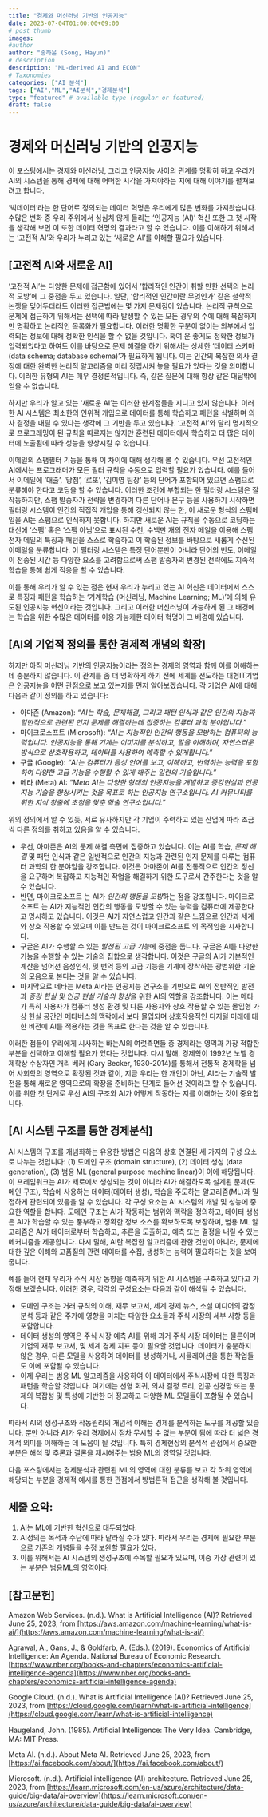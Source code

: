 ```yaml
---
title: "경제와 머신러닝 기반의 인공지능"
date: 2023-07-04T01:00:00+09:00
# post thumb
images:
#author
author: "송하윤 (Song, Hayun)"
# description
description: "ML-derived AI and ECON"
# Taxonomies
categories: ["AI_분석"]
tags: ["AI","ML","AI분석","경제분석"]
type: "featured" # available type (regular or featured)
draft: false
---
```


# 경제와 머신러닝 기반의 인공지능

이 포스팅에서는 경제와 머신러닝, 그리고 인공지능 사이의 관계를 명확히 하고 우리가 AI의 시스템을 통해 경제에 대해 어떠한 시각을 가져야하는 지에 대해 이야기를 펼쳐보려고 합니다. 

‘빅데이터’라는 한 단어로 정의되는 데이터 혁명은 우리에게 많은 변화를 가져왔습니다. 수많은 변화 중 우리 주위에서 심심치 않게 들리는 ‘인공지능 (AI)’ 혁신 또한 그 첫 시작을 생각해 보면 이 또한 데이터 혁명의 결과라고 할 수 있습니다. 이를 이해하기 위해서는 ‘고전적 AI’와 우리가 누리고 있는 ‘새로운 AI’를 이해할 필요가 있습니다.

## [고전적 AI와 새로운 AI]
‘고전적 AI’는 다양한 문제에 접근함에 있어서 ‘합리적인 인간이 취할 만한 선택의 논리적 모방’에 그 중점을 두고 있습니다. 일단, ‘합리적인 인간이란 무엇인가’ 같은 철학적 논쟁을 덮어두더라도 이러한 접근법에는 몇 가지 문제점이 있습니다. 논리적 규칙으로 문제에 접근하기 위해서는 선택에 따라 발생할 수 있는 모든 경우의 수에 대해 복잡하지만 명확하고 논리적인 목록화가 필요합니다. 이러한 명확한 구분이 없이는 외부에서 입력되는 정보에 대해 정확한 인식을 할 수 없을 것입니다. 혹여 운 좋게도 정확한 정보가 입력되었다고 하여도 이를 바탕으로 문제 해결을 하기 위해서는 상세한 ‘데이터 스키마 (data schema; database schema)’가 필요하게 됩니다. 이는 인간의 복잡한 의사 결정에 대한 완벽한 논리적 알고리즘을 미리 정립시켜 놓을 필요가 있다는 것을 의미합니다. 이러한 유형의 AI는 매우 결정론적입니다. 즉, 같은 질문에 대해 항상 같은 대답밖에 얻을 수 없습니다. 

하지만 우리가 알고 있는 ‘새로운 AI’는 이러한 한계점들을 지니고 있지 않습니다. 이러한 AI 시스템은 최소한의 인위적 개입으로 데이터를 통해 학습하고 패턴을 식별하며 의사 결정을 내릴 수 있다는 생각에 그 기반을 두고 있습니다. ‘고전적 AI’와 달리 명시적으로 프로그래밍이 된 규칙을 따르지는 않지만 훈련된 데이터에서 학습하고 더 많은 데이터에 노출됨에 따라 성능을 향상시킬 수 있습니다. 

이메일의 스팸필터 기능을 통해 이 차이에 대해 생각해 볼 수 있습니다. 우선 고전적인 AI에서는 프로그래머가 모든 필터 규칙을 수동으로 입력할 필요가 있습니다. 예를 들어서 이메일에 ‘대출’, ‘당첨’, ‘로또’, ‘김미영 팀장’ 등의 단어가 포함되어 있으면 스팸으로 분류해야 한다고 코딩을 할 수 있습니다. 이러한 조건에 부합되는 한 필터링 시스템은 잘 작동하지만, 스팸 발송자가 전략을 변경하여 다른 단어나 문구 등을 사용하기 시작하면 필터링 시스템이 인간의 직접적 개입을 통해 갱신되지 않는 한, 이 새로운 형식의 스팸메일을 AI는 스팸으로 인식하지 못합니다. 하지만 새로운 AI는 규칙을 수동으로 코딩하는 대신에 ‘스팸’ 혹은 ‘스팸 아님’으로 표시된 수천, 수백만 개의 전자 메일을 이용해 스팸 전자 메일의 특징과 패턴을 스스로 학습하고 이 학습된 정보를 바탕으로 새롭게 수신된 이메일을 분류합니다. 이 필터링 시스템은 특정 단어뿐만이 아니라 단어의 빈도, 이메일이 전송된 시간 등 다양한 요소를 고려함으로써 스팸 발송자의 변경된 전략에도 지속적 학습을 통해 쉽게 적응을 할 수 있습니다. 

이를 통해 우리가 알 수 있는 점은 현재 우리가 누리고 있는 AI 혁신은 데이터에서 스스로 특징과 패턴을 학습하는 ‘기계학습 (머신러닝, Machine Learning; ML)’에 의해 유도된 인공지능 혁신이라는 것입니다. 그리고 이러한 머신러닝이 가능하게 된 그 배경에는 학습을 위한 수많은 데이터를 이용 가능케한 데이터 혁명이 그 배경에 있습니다. 

## [AI의 기업적 정의를 통한 경제적 개념의 확장]
하지만 아직 머신러닝 기반의 인공지능이라는 정의는 경제의 영역과 함께 이를 이해하는데 충분하지 않습니다. 이 관계를 좀 더 명확하게 하기 전에 세계를 선도하는 대형IT기업은 인공지능을 어떤 관점으로 보고 있는지를 먼저 알아보겠습니다. 각 기업은 AI에 대해 다음과 같이 정의를 하고 있습니다:
-	아마존 (Amazon): *“AI는 학습, 문제해결, 그리고 패턴 인식과 같은 인간의 지능과 일반적으로 관련된 인지 문제를 해결하는데 집중하는 컴퓨터 과학 분야입니다.”*
-	마이크로소프트 (Microsoft): *“AI는 지능적인 인간의 행동을 모방하는 컴퓨터의 능력입니다. 인공지능을 통해 기계는 이미지를 분석하고, 말을 이해하며, 자연스러운 방식으로 상호작용하고, 데이터를 사용하여 예측할 수 있게합니다.”*
-	구글 (Google): *“AI는 컴퓨터가 음성 언어를 보고, 이해하고, 번역하는 능력을 포함하여 다양한 고급 기능을 수행할 수 있게 해주는 일련의 기술입니다.”*
-	메타 (Meta) AI: *“Meta AI는 다양한 형태의 인공지능을 개발하고 증강현실과 인공지능 기술을 향상시키는 것을 목표로 하는 인공지능 연구소입니다. AI 커뮤니티를 위한 지식 창출에 초첨을 맞춘 학술 연구소입니다.”*

위의 정의에서 알 수 있듯, 서로 유사하지만 각 기업이 주력하고 있는 산업에 따라 조금씩 다른 정의를 취하고 있음을 알 수 있습니다.
-	우선, 아마존은 AI의 문제 해결 측면에 집중하고 있습니다. 이는 AI를 학습, *문제 해결* 및 패턴 인식과 같은 일반적으로 인간의 지능과 관련된 인지 문제를 다루는 컴퓨터 과학의 한 분야임을 강조합니다. 이것은 아마존이 AI를 전통적으로 인간의 정신을 요구하며 복잡하고 지능적인 작업을 해결하기 위한 도구로서 간주한다는 것을 알 수 있습니다. 
-	반면, 마이크로소프트 는 AI가 *인간의 행동을 모방*하는 점을 강조합니다. 마이크로소프트 는 AI가 지능적인 인간의 행동을 모방할 수 있는 능력을 컴퓨터에 제공한다고 명시하고 있습니다. 이것은 AI가 자연스럽고 인간과 같은 느낌으로 인간과 세계와 상호 작용할 수 있으며 이를 만드는 것이 마이크로소프트 의 목적임을 시사합니다. 
-	구글은 AI가 수행할 수 있는 *발전된 고급 기능*에 중점을 둡니다. 구글은 AI를 다양한 기능을 수행할 수 있는 기술의 집합으로 생각합니다. 이것은 구글의 AI가 기본적인 계산을 넘어선 음성인식, 및 번역 등의 고급 기능을 기계에 장착하는 광범위한 기술의 모음으로 본다는 것을 알 수 있습니다. 
-	마지막으로 메타는 Meta AI라는 인공지능 연구소를 기반으로 AI의 전반적인 발전과 *증강 현실 및 인공 현실 기술의 향상*을 위한 AI의 역할을 강조합니다. 이는 메타가 특히 사용자가 컴퓨터 생성 환경 및 다른 사용자와 상호 작용할 수 있는 몰입형 가상 현실 공간인 메타버스의 맥락에서 보다 몰입되며 상호작용적인 디지털 미래에 대한 비전에 AI를 적용하는 것을 목표로 한다는 것을 알 수 있습니다.

이러한 점들이 우리에게 시사하는 바는AI의 여럿측면들 중 경제라는 영역과 가장 적합한 부분을 선택하고 이해할 필요가 있다는 것입니다. 다시 말해, 경제학이 1992년 노벨 경제학상 수상자인 개리 베커 (Gary Becker, 1930-2014)를 통해서 전통적 경제학을 넘어 사회학의 영역으로 확장된 것과 같이, 지금 우리는 한 개인이 아닌, AI라는 기술적 발전을 통해 새로운 영역으로의 확장을 준비하는 단계로 들어선 것이라고 할 수 있습니다. 이를 위한 첫 단계로 우선 AI의 구조와 AI가 어떻게 작동하는 지를 이해하는 것이 중요합니다. 

## [AI 시스템 구조를 통한 경제분석]
AI 시스템의 구조를 개념화하는 유용한 방법은 다음의 상호 연결된 세 가지의 구성 요소로 나누는 것입니다: (1) 도메인 구조 (domain structure), (2) 데이터 생성 (data generation), (3) 범용 ML (general purpose machine linear)이 이에 해당됩니다. 이 프레임워크는 AI가 제로에서 생성되는 것이 아니라 AI가 해결하도록 설계된 문제(도메인 구조), 학습에 사용하는 데이터(데이터 생성), 학습을 주도하는 알고리즘(ML)과 밀접하게 관련되어 있음을 알 수 있습니다. 각 구성 요소는 AI 시스템의 개발 및 성능에 중요한 역할을 합니다. 도메인 구조는 AI가 작동하는 범위와 맥락을 정의하고, 데이터 생성은 AI가 학습할 수 있는 풍부하고 정확한 정보 소스를 확보하도록 보장하며, 범용 ML 알고리즘은 AI가 데이터로부터 학습하고, 추론을 도출하고, 예측 또는 결정을 내릴 수 있는 메커니즘을 제공합니다. 다시 말해, AI란 복잡한 알고리즘에 관한 것만이 아니라, 문제에 대한 깊은 이해와 고품질의 관련 데이터를 수집, 생성하는 능력이 필요하다는 것을 보여줍니다.

예를 들어 현재 우리가 주식 시장 동향을 예측하기 위한 AI 시스템을 구축하고 있다고 가정해 보겠습니다. 이러한 경우, 각각의 구성요소는 다음과 같이 해석될 수 있습니다.
-	도메인 구조는 거래 규칙의 이해, 재무 보고서, 세계 경제 뉴스, 소셜 미디어의 감정 분석 등과 같은 주가에 영향을 미치는 다양한 요소들과 주식 시장의 세부 사항 등을 포함합니다. 
-	데이터 생성의 영역은 주식 시장 예측 AI를 위해 과거 주식 시장 데이터는 물론이며 기업의 재무 보고서, 및 세계 경제 지표 등이 필요할 것입니다. 데이터가 충분하지 않은 경우, 다른 모델을 사용하여 데이터를 생성하거나, 시뮬레이션을 통한 작업들도 이에 포함될 수 있습니다.
-	이제 우리는 범용 ML 알고리즘을 사용하여 이 데이터에서 주식시장에 대한 특징과 패턴을 학습할 것입니다. 여기에는 선형 회귀, 의사 결정 트리, 인공 신경망 또는 문제의 복잡성 및 특성에 기반한 더 정교하고 다양한 ML 모델들이 포함될 수 있습니다. 

따라서 AI의 생성구조와 작동원리의 개념적 이해는 경제를 분석하는 도구를 제공할 있습니다. 뿐만 아니라 AI가 우리 경제에서 점차 무시할 수 없는 부분이 됨에 따라 더 넓은 경제적 의미를 이해하는 데 도움이 될 것입니다. 특히 경제현상의 분석적 관점에서 중요한 부분은 해석 및 추론과 결론을 제시해주는 범용 ML의 영역일 것입니다. 

다음 포스팅에서는 경제분석과 관련된 ML의 영역에 대한 분류를 보고 각 하위 영역에 해당되는 부분을 경제적 예시를 통한 관점에서 방법론적 접근을 생각해 볼 것입니다.

## 세줄 요약:
1. AI는 ML에 기반한 혁신으로 대두되었다.
2. AI정의는 목적과 수단에 따라 달라질 수가 있다. 따라서 우리는 경제에 필요한 부분으로 기존의 개념들을 수정 보완할 필요가 있다.
3. 이를 위해서는 AI 시스템의 생성구조에 주목할 필요가 있으며, 이중 가장 관련이 있는 부분은 범용ML의 영역이다.

## [참고문헌]
Amazon Web Services. (n.d.). What is Artificial Intelligence (AI)? Retrieved June 25, 2023, from [https://aws.amazon.com/machine-learning/what-is-ai/](https://aws.amazon.com/machine-learning/what-is-ai/)

Agrawal, A., Gans, J., & Goldfarb, A. (Eds.). (2019). Economics of Artificial Intelligence: An Agenda. National Bureau of Economic Research. [https://www.nber.org/books-and-chapters/economics-artificial-intelligence-agenda](https://www.nber.org/books-and-chapters/economics-artificial-intelligence-agenda)

Google Cloud. (n.d.). What is Artificial Intelligence (AI)? Retrieved June 25, 2023, from [https://cloud.google.com/learn/what-is-artificial-intelligence](https://cloud.google.com/learn/what-is-artificial-intelligence)

Haugeland, John. (1985). Artiﬁcial Intelligence: The Very Idea. Cambridge, MA: MIT Press.

Meta AI. (n.d.). About Meta AI. Retrieved June 25, 2023, from [https://ai.facebook.com/about/](https://ai.facebook.com/about/)

Microsoft. (n.d.). Artificial intelligence (AI) architecture. Retrieved June 25, 2023, from [https://learn.microsoft.com/en-us/azure/architecture/data-guide/big-data/ai-overview](https://learn.microsoft.com/en-us/azure/architecture/data-guide/big-data/ai-overview)
